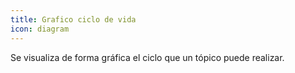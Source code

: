 ```yaml
---
title: Grafico ciclo de vida
icon: diagram
---
```


Se visualiza de forma gráfica el ciclo que un tópico puede realizar.
